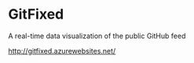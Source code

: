 # GitFixed
A real-time data visualization of the public GitHub feed

http://gitfixed.azurewebsites.net/
